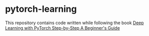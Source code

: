 # pytorch-learning 

This repository contains code written while following the book [Deep Learning with PyTorch Step-by-Step A Beginner's Guide](https://leanpub.com/pytorch)
